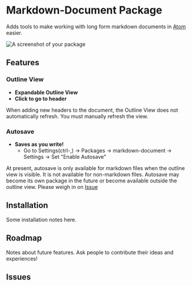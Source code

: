 
# Markdown-Document Package

Adds tools to make working with long form markdown documents in [Atom](https://atom.io) easier.

![A screenshot of your package](https://f.cloud.github.com/assets/69169/2290250/c35d867a-a017-11e3-86be-cd7c5bf3ff9b.gif)

## Features

### Outline View

- **Expandable Outline View**
- **Click to go to header**

When adding new headers to the document, the Outline View does not automatically refresh. You must manually refresh the view.  

### Autosave

- **Saves as you write!**
  * Go to Settings(ctrl-,) -> Packages -> markdown-document -> Settings -> Set "Enable Autosave"

At present, autosave is only available for markdown files when the outline view is visible. It is not available for non-markdown files. Autosave may become its own package in the future or become available outside the outline view. Please weigh in on [Issue ]()

## Installation
Some installation notes here.
## Roadmap
Notes about future features. Ask people to contribute their ideas and experiences!
## Issues
